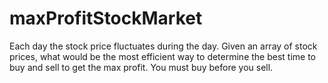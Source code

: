 # maxProfitStockMarket
Each day the stock price fluctuates during the day.  Given an array of stock prices, what would be the most efficient way to determine the best time to buy and sell to get the max profit. You must buy before you sell.
